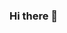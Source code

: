 ### Hi there 👋

<!--
**rohit3345ksChicmic/rohit3345ksChicmic** is a ✨ _special_ ✨ repository because its `README.md` (this file) appears on your GitHub profile.

Here are some ideas to get you started:

- 🔭 I’m currently working as an intern at Chicmic.
- 🌱 I’m currently learning MERN stack development.
- 👯 I’m looking to collaborate on React and JavaScript Projects.
- 📫 How to reach me: 
    - **LinkedIn**: https://linkedin.com/in/rohit3345ks
    - **Facebook**: https://facebook.com/rohit3345ks
    - **Instagram**: https://instagram.com/rohit3345ks
    - **Twitter**: https://twitter.com/rohit3345ks
- ⚡ Fun fact: Express is so popular that newbies don't know about it.
-->
